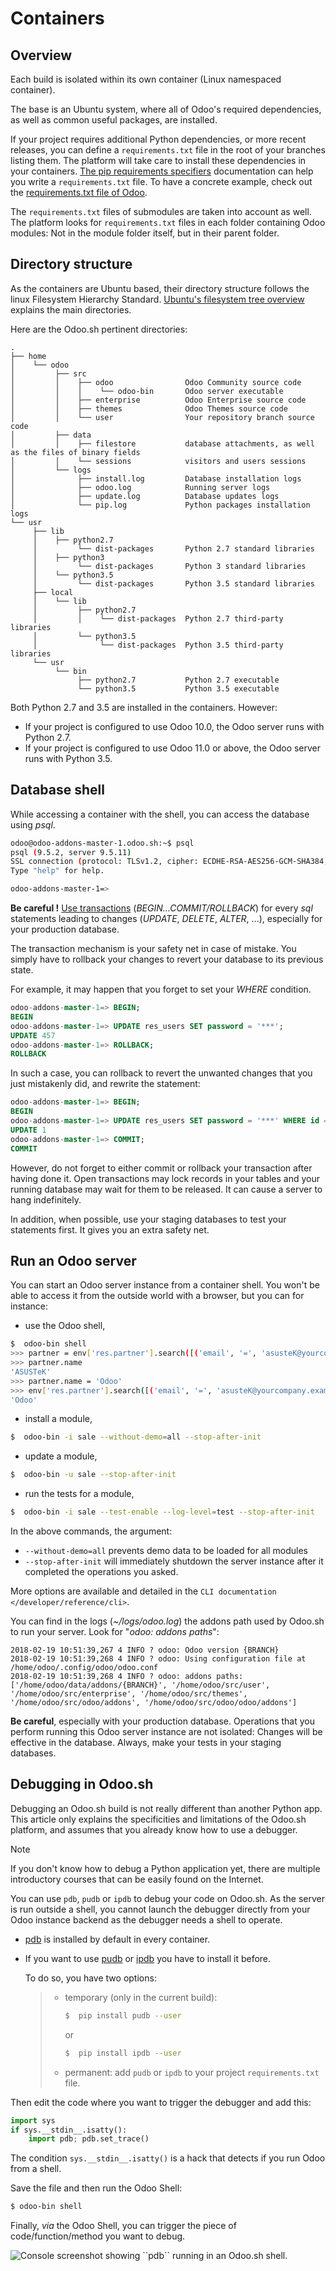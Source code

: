 # Containers

## Overview

Each build is isolated within its own container (Linux namespaced
container).

The base is an Ubuntu system, where all of Odoo's required dependencies,
as well as common useful packages, are installed.

If your project requires additional Python dependencies, or more recent
releases, you can define a `requirements.txt` file in the root of your
branches listing them. The platform will take care to install these
dependencies in your containers. [The pip requirements
specifiers](https://pip.pypa.io/en/stable/reference/pip_install/#requirement-specifiers)
documentation can help you write a `requirements.txt` file. To have a
concrete example, check out the [requirements.txt file of
Odoo](%7BGITHUB_PATH%7D/requirements.txt).

The `requirements.txt` files of submodules are taken into account as
well. The platform looks for `requirements.txt` files in each folder
containing Odoo modules: Not in the module folder itself, but in their
parent folder.

## Directory structure

As the containers are Ubuntu based, their directory structure follows
the linux Filesystem Hierarchy Standard. [Ubuntu's filesystem tree
overview](https://help.ubuntu.com/community/LinuxFilesystemTreeOverview#Main_directories)
explains the main directories.

Here are the Odoo.sh pertinent directories:

    .
    ├── home
    │    └── odoo
    │         ├── src
    │         │    ├── odoo                Odoo Community source code
    │         │    │    └── odoo-bin       Odoo server executable
    │         │    ├── enterprise          Odoo Enterprise source code
    │         │    ├── themes              Odoo Themes source code
    │         │    └── user                Your repository branch source code
    │         ├── data
    │         │    ├── filestore           database attachments, as well as the files of binary fields
    │         │    └── sessions            visitors and users sessions
    │         └── logs
    │              ├── install.log         Database installation logs
    │              ├── odoo.log            Running server logs
    │              ├── update.log          Database updates logs
    │              └── pip.log             Python packages installation logs
    └── usr
         ├── lib
         │    ├── python2.7
         │         └── dist-packages       Python 2.7 standard libraries
         │    ├── python3
         │         └── dist-packages       Python 3 standard libraries
         │    └── python3.5
         │         └── dist-packages       Python 3.5 standard libraries
         ├── local
         │    └── lib
         │         ├── python2.7
         │         │    └── dist-packages  Python 2.7 third-party libraries
         │         └── python3.5
         │              └── dist-packages  Python 3.5 third-party libraries
         └── usr
              └── bin
                   ├── python2.7           Python 2.7 executable
                   └── python3.5           Python 3.5 executable

Both Python 2.7 and 3.5 are installed in the containers. However:

  - If your project is configured to use Odoo 10.0, the Odoo server runs
    with Python 2.7.
  - If your project is configured to use Odoo 11.0 or above, the Odoo
    server runs with Python 3.5.

## Database shell

While accessing a container with the shell, you can access the database
using *psql*.

``` bash
odoo@odoo-addons-master-1.odoo.sh:~$ psql
psql (9.5.2, server 9.5.11)
SSL connection (protocol: TLSv1.2, cipher: ECDHE-RSA-AES256-GCM-SHA384, bits: 256, compression: off)
Type "help" for help.

odoo-addons-master-1=>
```

**Be careful \!** [Use
transactions](https://www.postgresql.org/docs/current/static/sql-begin.html)
(*BEGIN...COMMIT/ROLLBACK*) for every *sql* statements leading to
changes (*UPDATE*, *DELETE*, *ALTER*, ...), especially for your
production database.

The transaction mechanism is your safety net in case of mistake. You
simply have to rollback your changes to revert your database to its
previous state.

For example, it may happen that you forget to set your *WHERE*
condition.

``` sql
odoo-addons-master-1=> BEGIN;
BEGIN
odoo-addons-master-1=> UPDATE res_users SET password = '***';
UPDATE 457
odoo-addons-master-1=> ROLLBACK;
ROLLBACK
```

In such a case, you can rollback to revert the unwanted changes that you
just mistakenly did, and rewrite the statement:

``` sql
odoo-addons-master-1=> BEGIN;
BEGIN
odoo-addons-master-1=> UPDATE res_users SET password = '***' WHERE id = 1;
UPDATE 1
odoo-addons-master-1=> COMMIT;
COMMIT
```

However, do not forget to either commit or rollback your transaction
after having done it. Open transactions may lock records in your tables
and your running database may wait for them to be released. It can cause
a server to hang indefinitely.

In addition, when possible, use your staging databases to test your
statements first. It gives you an extra safety net.

## Run an Odoo server

You can start an Odoo server instance from a container shell. You won't
be able to access it from the outside world with a browser, but you can
for instance:

  - use the Odoo shell,

<!-- end list -->

``` bash
$  odoo-bin shell
>>> partner = env['res.partner'].search([('email', '=', 'asusteK@yourcompany.example.com')], limit=1)
>>> partner.name
'ASUSTeK'
>>> partner.name = 'Odoo'
>>> env['res.partner'].search([('email', '=', 'asusteK@yourcompany.example.com')], limit=1).name
'Odoo'
```

  - install a module,

<!-- end list -->

``` bash
$  odoo-bin -i sale --without-demo=all --stop-after-init
```

  - update a module,

<!-- end list -->

``` bash
$  odoo-bin -u sale --stop-after-init
```

  - run the tests for a module,

<!-- end list -->

``` bash
$  odoo-bin -i sale --test-enable --log-level=test --stop-after-init
```

In the above commands, the argument:

  - `--without-demo=all` prevents demo data to be loaded for all modules
  - `--stop-after-init` will immediately shutdown the server instance
    after it completed the operations you asked.

More options are available and detailed in the `CLI documentation
</developer/reference/cli>`.

You can find in the logs (*\~/logs/odoo.log*) the addons path used by
Odoo.sh to run your server. Look for "*odoo: addons paths*":

    2018-02-19 10:51:39,267 4 INFO ? odoo: Odoo version {BRANCH}
    2018-02-19 10:51:39,268 4 INFO ? odoo: Using configuration file at /home/odoo/.config/odoo/odoo.conf
    2018-02-19 10:51:39,268 4 INFO ? odoo: addons paths: ['/home/odoo/data/addons/{BRANCH}', '/home/odoo/src/user', '/home/odoo/src/enterprise', '/home/odoo/src/themes', '/home/odoo/src/odoo/addons', '/home/odoo/src/odoo/odoo/addons']

**Be careful**, especially with your production database. Operations
that you perform running this Odoo server instance are not isolated:
Changes will be effective in the database. Always, make your tests in
your staging databases.

## Debugging in Odoo.sh

Debugging an Odoo.sh build is not really different than another Python
app. This article only explains the specificities and limitations of the
Odoo.sh platform, and assumes that you already know how to use a
debugger.

<div class="note">

<div class="title">

Note

</div>

If you don't know how to debug a Python application yet, there are
multiple introductory courses that can be easily found on the Internet.

</div>

You can use `pdb`, `pudb` or `ipdb` to debug your code on Odoo.sh. As
the server is run outside a shell, you cannot launch the debugger
directly from your Odoo instance backend as the debugger needs a shell
to operate.

  - [pdb](https://docs.python.org/3/library/pdb.html) is installed by
    default in every container.

  - If you want to use [pudb](https://pypi.org/project/pudb/) or
    [ipdb](https://pypi.org/project/ipdb/) you have to install it
    before.
    
    To do so, you have two options:
    
    >   - temporary (only in the current build):
    >     
    >     ``` bash
    >     $  pip install pudb --user
    >     ```
    >     
    >     or
    >     
    >     ``` bash
    >     $  pip install ipdb --user
    >     ```
    > 
    >   - permanent: add `pudb` or `ipdb` to your project
    >     `requirements.txt` file.

Then edit the code where you want to trigger the debugger and add this:

``` python
import sys
if sys.__stdin__.isatty():
    import pdb; pdb.set_trace()
```

The condition `sys.__stdin__.isatty()` is a hack that detects if you run
Odoo from a shell.

Save the file and then run the Odoo Shell:

``` bash
$ odoo-bin shell
```

Finally, *via* the Odoo Shell, you can trigger the piece of
code/function/method you want to debug.

![Console screenshot showing \`\`pdb\`\` running in an Odoo.sh
shell.](containers/pdb_sh.png)
